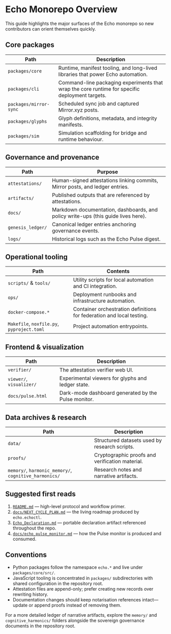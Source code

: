 # Echo Monorepo Overview

This guide highlights the major surfaces of the Echo monorepo so new contributors can orient themselves quickly.

## Core packages

| Path | Description |
| --- | --- |
| `packages/core` | Runtime, manifest tooling, and long-lived libraries that power Echo automation. |
| `packages/cli` | Command-line packaging experiments that wrap the core runtime for specific deployment targets. |
| `packages/mirror-sync` | Scheduled sync job and captured Mirror.xyz posts. |
| `packages/glyphs` | Glyph definitions, metadata, and integrity manifests. |
| `packages/sim` | Simulation scaffolding for bridge and runtime behaviour. |

## Governance and provenance

| Path | Purpose |
| --- | --- |
| `attestations/` | Human-signed attestations linking commits, Mirror posts, and ledger entries. |
| `artifacts/` | Published outputs that are referenced by attestations. |
| `docs/` | Markdown documentation, dashboards, and policy write-ups (this guide lives here). |
| `genesis_ledger/` | Canonical ledger entries anchoring governance events. |
| `logs/` | Historical logs such as the Echo Pulse digest. |

## Operational tooling

| Path | Contents |
| --- | --- |
| `scripts/` & `tools/` | Utility scripts for local automation and CI integration. |
| `ops/` | Deployment runbooks and infrastructure automation. |
| `docker-compose.*` | Container orchestration definitions for federation and local testing. |
| `Makefile`, `noxfile.py`, `pyproject.toml` | Project automation entrypoints. |

## Frontend & visualization

| Path | Description |
| --- | --- |
| `verifier/` | The attestation verifier web UI. |
| `viewer/`, `visualizer/` | Experimental viewers for glyphs and ledger state. |
| `docs/pulse.html` | Dark-mode dashboard generated by the Pulse monitor. |

## Data archives & research

| Path | Description |
| --- | --- |
| `data/` | Structured datasets used by research scripts. |
| `proofs/` | Cryptographic proofs and verification material. |
| `memory/`, `harmonic_memory/`, `cognitive_harmonics/` | Research notes and narrative artifacts. |

## Suggested first reads

1. [`README.md`](../README.md) — high-level protocol and workflow primer.
2. [`docs/NEXT_CYCLE_PLAN.md`](NEXT_CYCLE_PLAN.md) — the living roadmap produced by `echo.echoctl`.
3. [`Echo_Declaration.md`](../Echo_Declaration.md) — portable declaration artifact referenced throughout the repo.
4. [`docs/echo_pulse_monitor.md`](echo_pulse_monitor.md) — how the Pulse monitor is produced and consumed.

## Conventions

- Python packages follow the namespace `echo.*` and live under `packages/core/src/`.
- JavaScript tooling is concentrated in `packages/` subdirectories with shared configuration in the repository root.
- Attestation files are append-only; prefer creating new records over rewriting history.
- Documentation changes should keep notarisation references intact—update or append proofs instead of removing them.

For a more detailed ledger of narrative artifacts, explore the `memory/` and `cognitive_harmonics/` folders alongside the sovereign governance documents in the repository root.
